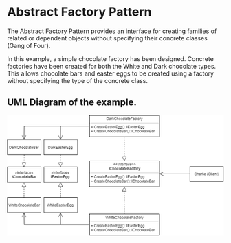 # Abstract Factory Pattern

The Abstract Factory Pattern provides an interface for creating families of related or dependent objects without specifying their concrete classes (Gang of Four).

In this example, a simple chocolate factory has been designed. Concrete factories have been created for both the White and Dark chocolate types. This allows chocolate bars and easter eggs to be created using a factory without specifying the type of the concrete class.

## UML Diagram of the example.
![](AbstractFactoryPattern.png)
